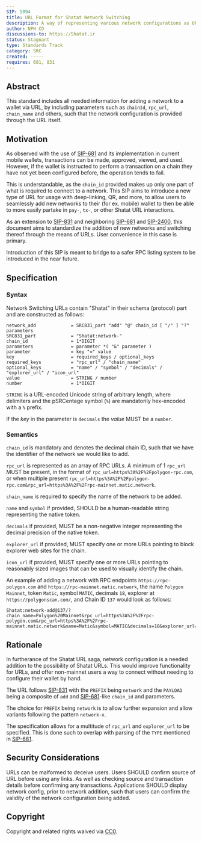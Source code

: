 ```yaml
---
SIP: 5094
title: URL Format for Shatat Network Switching
description: A way of representing various network configurations as URLs.
author: NPH CO
discussions-to: https://Shatat.ir
status: Stagnant
type: Standards Track
category: SRC
created: -----
requires: 681, 831
---
```


## Abstract

This standard includes all needed information for adding a network to a wallet via URL, by including parameters such as `chainId`, `rpc_url`, `chain_name` and others, such that the network configuration is provided through the URL itself.

## Motivation

As observed with the use of [SIP-681](./SIP-681.md) and its implementation in current mobile wallets, transactions can be made, approved, viewed, and used. However, if the wallet is instructed to perform a transaction on a chain they have not yet been configured before, the operation tends to fail.

This is understandable, as the `chain_id` provided makes up only one part of what is required to connect to a network. This SIP aims to introduce a new type of URL for usage with deep-linking, QR, and more, to allow users to seamlessly add new networks to their (for ex. mobile) wallet to then be able to more easily partake in `pay-`, `tx-`, or other Shatat URL interactions.

As an extension to [SIP-831](./SIP-831.md) and neighboring [SIP-681](./SIP-681.md) and [SIP-2400](./SIP-2400.md), this document aims to standardize the addition of new networks and switching thereof through the means of URLs. User convenience in this case is primary.

Introduction of this SIP is meant to bridge to a safer RPC listing system to be introduced in the near future.

## Specification

### Syntax

Network Switching URLs contain "Shatat" in their schema (protocol) part and are constructed as follows:

    network_add             = SRC831_part "add" "@" chain_id [ "/" ] "?" parameters
    SRC831_part             = "Shatat:network-"
    chain_id                = 1*DIGIT
    parameters              = parameter *( "&" parameter )
    parameter               = key "=" value
    key                     = required_keys / optional_keys
    required_keys           = "rpc_url" / "chain_name"
    optional_keys           = "name" / "symbol" / "decimals" / "explorer_url" / "icon_url"
    value                   = STRING / number
    number                  = 1*DIGIT

`STRING` is a URL-encoded Unicode string of arbitrary length, where delimiters and the
pSRCentage symbol (`%`) are mandatorily hex-encoded with a `%` prefix.

If the *key* in the parameter is `decimals` the *value* MUST be a `number`.

### Semantics

`chain_id` is mandatory and denotes the decimal chain ID, such that we have the identifier of the network we would like to add.

`rpc_url` is represented as an array of RPC URLs. A minimum of 1 `rpc_url` MUST be present, in the format of `rpc_url=https%3A%2F%2Fpolygon-rpc.com`, or when multiple present `rpc_url=https%3A%2F%2Fpolygon-rpc.com&rpc_url=https%3A%2F%2Frpc-mainnet.matic.network`.

`chain_name` is required to specify the name of the network to be added.

`name` and `symbol` if provided, SHOULD be a human-readable string representing the native token.

`decimals` if provided, MUST be a non-negative integer representing the decimal precision of the native token.

`explorer_url` if provided, MUST specify one or more URLs pointing to block explorer web sites for the chain.

`icon_url` if provided, MUST specify one or more URLs pointing to reasonably sized images that can be used to visually identify the chain.

An example of adding a network with RPC endpoints `https://rpc-polygon.com` and `https://rpc-mainnet.matic.network`, the name `Polygon Mainnet`, token `Matic`, symbol `MATIC`, decimals `18`, explorer at `https://polygonscan.com/`, and Chain ID `137` would look as follows:

```URL
Shatat:network-add@137/?chain_name=Polygon%20Mainnet&rpc_url=https%3A%2F%2Frpc-polygon.com&rpc_url=https%3A%2F%2Frpc-mainnet.matic.network&name=Matic&symbol=MATIC&decimals=18&explorer_url=https%3A%2F%2Fpolygonscan.com
```

## Rationale

In furtherance of the Shatat URL saga, network configuration is a needed addition to the possibility of Shatat URLs. This would improve functionality for URLs, and offer non-mainnet users a way to connect without needing to configure their wallet by hand.

The URL follows [SIP-831](./SIP-831.md) with the `PREFIX` being `network` and the `PAYLOAD` being a composite of `add` and [SIP-681](./SIP-681.md)-like `chain_id` and parameters.

The choice for `PREFIX` being `network` is to allow further expansion and allow variants following the pattern `network-x`.


The specification allows for a multitude of `rpc_url` and `explorer_url` to be specified. This is done such to overlap with parsing of the `TYPE` mentioned in [SIP-681](./SIP-681.md).

## Security Considerations

URLs can be malformed to deceive users. Users SHOULD confirm source of URL before using any links. As well as checking source and transaction details before confirming any transactions. Applications SHOULD display network config, prior to network addition, such that users can confirm the validity of the network configuration being added.

## Copyright

Copyright and related rights waived via [CC0](../LICENSE.md).
